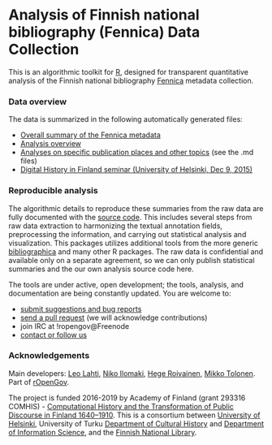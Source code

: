 Analysis of Finnish national bibliography (Fennica) Data Collection
============================================

This is an algorithmic toolkit for [R](http://r-project.org), designed for transparent quantitative analysis of the Finnish national bibliography [Fennica](http://www.kansalliskirjasto.fi/kirjastoala/fennica.html) metadata collection.


### Data overview

The data is summarized in the following automatically generated files:

 * [Overall summary of the Fennica metadata](https://github.com/rOpenGov/fennica/blob/master/inst/examples/summary.md)
 * [Analysis overview](https://github.com/rOpenGov/fennica/blob/master/inst/examples/overview.md) 
 * [Analyses on specific publication places and other topics](https://github.com/rOpenGov/fennica/tree/master/inst/examples) (see the .md files)
 * [Digital History in Finland seminar (University of Helsinki, Dec 9, 2015)](https://github.com/rOpenGov/fennica/blob/master/inst/examples/20151209-HelsinkiDH.md) 



### Reproducible analysis

The algorithmic details to reproduce these summaries from the raw data
are fully documented with the [source
code](https://github.com/rOpenGov/fennica/blob/master/inst/examples/summary.md). This
includes several steps from raw data extraction to harmonizing the
textual annotation fields, preprocessing the information, and carrying
out statistical analysis and visualization. This packages utilizes
additional tools from the more generic
[bibliographica](https://github.com/rOpenGov/bibliographica) and many
other R packages. The raw data is confidential and available only on a
separate agreement, so we can only publish statistical summaries and
the our own analysis source code here.

The tools are under active, open development; the tools, analysis, and documentation are being constantly updated. You are welcome to:
  * [submit suggestions and bug reports](https://github.com/ropengov/fennica/issues)
  * [send a pull request](https://github.com/ropengov/fennica/) (we will acknowledge contributions)
  * join IRC at !ropengov@Freenode
  * [contact or follow us](http://ropengov.github.io/contribute/)


### Acknowledgements

Main developers: [Leo Lahti](https://github.com/antagomir/), [Niko Ilomaki](https://github.com/NVI/), [Hege Roivainen](hegroiva), [Mikko Tolonen](https://github.com/orgs/rOpenGov/people/tolonen). Part of [rOpenGov](http://ropengov.github.io/).  

The project is funded 2016-2019 by Academy of Finland (grant 293316 COMHIS) - [Computational History and the Transformation of Public Discourse in Finland 1640–1910](http://webfocus.aka.fi/ibi_apps/WFServlet?IBIF_ex=x_HakKuvaus&CLICKED_ON=&HAKNRO1=293316&UILANG=en&IBIAPP_app=aka_ext&TULOSTE=HTML). This is a consortium between [University of Helsinki](http://www.helsinki.fi/modernlanguages/), University of Turku [Department of Cultural History](http://www.utu.fi/en/units/hum/units/culturalhistory/Pages/home.aspx) and [Department of Information Science](http://www.utu.fi/fi/yksikot/sci/yksikot/it/Sivut/home.aspx), and the [Finnish National Library](https://www.kansalliskirjasto.fi/fi/projektit/comhis-computational-history-and-the-transformation-of-public-discourse-in-finland-1640).


